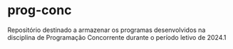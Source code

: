 # prog-conc
Repositório destinado a armazenar os programas desenvolvidos na disciplina de Programação Concorrente durante o período letivo de 2024.1
